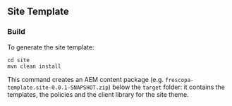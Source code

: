 ## Site Template

### Build

To generate the site template:

```
cd site
mvn clean install
```

This command creates an AEM content package (e.g. `frescopa-template.site-0.0.1-SNAPSHOT.zip`) below the `target` folder: it contains the templates, the policies and the client library for the site theme.
